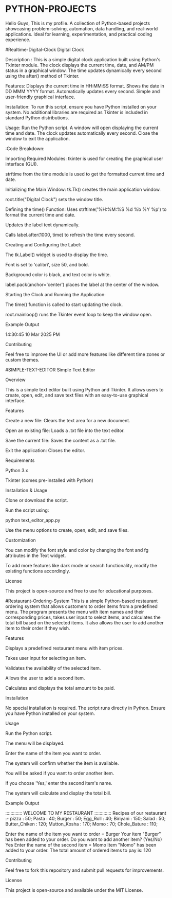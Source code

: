 # PYTHON-PROJECTS
Hello Guys, This is my profile. A collection of Python-based projects showcasing problem-solving, automation, data handling, and real-world applications. Ideal for learning, experimentation, and practical coding experience.




  #Realtime-Digital-Clock
Digital Clock

Description : This is a simple digital clock application built using Python's Tkinter module. The clock displays the current time, date, and AM/PM status in a graphical window. The time updates dynamically every second using the after() method of Tkinter.

Features: Displays the current time in HH:MM:SS format. Shows the date in DD MMM YYYY format. Automatically updates every second. Simple and user-friendly graphical interface.

Installation: To run this script, ensure you have Python installed on your system. No additional libraries are required as Tkinter is included in standard Python distributions.

Usage: Run the Python script. A window will open displaying the current time and date. The clock updates automatically every second. Close the window to exit the application.

:Code Breakdown:

Importing Required Modules:
tkinter is used for creating the graphical user interface (GUI).

strftime from the time module is used to get the formatted current time and date.

Initializing the Main Window:
tk.Tk() creates the main application window.

root.title("Digital Clock") sets the window title.

Defining the time() Function:
Uses strftime('%H:%M:%S %d %b %Y %p') to format the current time and date.

Updates the label text dynamically.

Calls label.after(1000, time) to refresh the time every second.

Creating and Configuring the Label:

The tk.Label() widget is used to display the time.

Font is set to 'calibri', size 50, and bold.

Background color is black, and text color is white.

label.pack(anchor='center') places the label at the center of the window.

Starting the Clock and Running the Application:

The time() function is called to start updating the clock.

root.mainloop() runs the Tkinter event loop to keep the window open.

Example Output

14:30:45 10 Mar 2025 PM

Contributing

Feel free to improve the UI or add more features like different time zones or custom themes.




   #SIMPLE-TEXT-EDITOR
Simple Text Editor

Overview

This is a simple text editor built using Python and Tkinter. It allows users to create, open, edit, and save text files with an easy-to-use graphical interface.

Features

Create a new file: Clears the text area for a new document.

Open an existing file: Loads a .txt file into the text editor.

Save the current file: Saves the content as a .txt file.

Exit the application: Closes the editor.

Requirements

Python 3.x

Tkinter (comes pre-installed with Python)

Installation & Usage

Clone or download the script.

Run the script using:

python text_editor_app.py

Use the menu options to create, open, edit, and save files.

Customization

You can modify the font style and color by changing the font and fg attributes in the Text widget.

To add more features like dark mode or search functionality, modify the existing functions accordingly.

License

This project is open-source and free to use for educational purposes.







  #Restaurant-Ordering-System
This is a simple Python-based restaurant ordering system that allows customers to order items from a predefined menu. The program presents the menu with item names and their corresponding prices, takes user input to select items, and calculates the total bill based on the selected items. It also allows the user to add another item to their order if they wish.

Features

Displays a predefined restaurant menu with item prices.

Takes user input for selecting an item.

Validates the availability of the selected item.

Allows the user to add a second item.

Calculates and displays the total amount to be paid.

Installation

No special installation is required. The script runs directly in Python. Ensure you have Python installed on your system.

Usage

Run the Python script.

The menu will be displayed.

Enter the name of the item you want to order.

The system will confirm whether the item is available.

You will be asked if you want to order another item.

If you choose 'Yes,' enter the second item's name.

The system will calculate and display the total bill.

Example Output

::::::::::::: WELCOME TO MY RESTAURANT ::::::::::::: Recipes of our restaurant :- pizza : 50; Pasta : 40; Burger : 50; Egg_Roll : 40; Biriyani : 150; Salad : 50; Butter_Chiken : 120; Mutton_Kosha : 170; Momo : 70; Chole_Bature : 110;

Enter the name of the item you want to order = Burger Your item "Burger" has been added to your order. Do you want to add another item? (Yes/No) Yes Enter the name of the second item = Momo Item "Momo" has been added to your order. The total amount of ordered items to pay is: 120

Contributing

Feel free to fork this repository and submit pull requests for improvements.

License

This project is open-source and available under the MIT License.  
   
      
